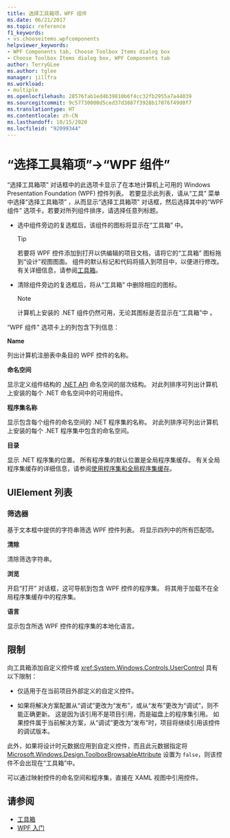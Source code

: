 ```yaml
---
title: 选择工具箱项，WPF 组件
ms.date: 06/21/2017
ms.topic: reference
f1_keywords:
- vs.chooseitems.wpfcomponents
helpviewer_keywords:
- WPF Components tab, Choose Toolbox Items dialog box
- Choose Toolbox Items dialog box, WPF Components tab
author: TerryGLee
ms.author: tglee
manager: jillfra
ms.workload:
- multiple
ms.openlocfilehash: 28576fab1ed4b39810b6f4cc32fb2955a7a44039
ms.sourcegitcommit: 9c57730000d5ced37d3887f3928b17076f49d0f7
ms.translationtype: HT
ms.contentlocale: zh-CN
ms.lasthandoff: 10/15/2020
ms.locfileid: "92099344"
---
```

# <a name="choose-toolbox-items-wpf-components"></a>“选择工具箱项”->“WPF 组件”

“选择工具箱项”  对话框中的此选项卡显示了在本地计算机上可用的 Windows Presentation Foundation (WPF) 控件列表。 若要显示此列表，请从“工具”  菜单中选择“选择工具箱项”  ，从而显示“选择工具箱项”  对话框，然后选择其中的“WPF 组件”  选项卡。若要对所列组件排序，请选择任意列标题。

- 选中组件旁边的复选框后，该组件的图标将显示在“工具箱”  中。

    > [!TIP]
    > 若要将 WPF 控件添加到打开以供编辑的项目文档，请将它的“工具箱”  图标拖到“设计”视图图面。 组件的默认标记和代码将插入到项目中，以便进行修改。 有关详细信息，请参阅[工具箱](../../ide/reference/toolbox.md)。

- 清除组件旁边的复选框后，将从“工具箱”  中删除相应的图标。

    > [!NOTE]
    > 计算机上安装的 .NET 组件仍然可用，无论其图标是否显示在“工具箱”中  。

“WPF 组件”  选项卡上的列包含下列信息：

**Name**

列出计算机注册表中条目的 WPF 控件的名称。

**命名空间**

显示定义组件结构的 [.NET API](/dotnet/api/?view=netframework-4.7&preserve-view=true) 命名空间的层次结构。 对此列排序可列出计算机上安装的每个 .NET 命名空间中的可用组件。

**程序集名称**

显示包含每个组件的命名空间的 .NET 程序集的名称。 对此列排序可列出计算机上安装的每个 .NET 程序集中包含的命名空间。

**目录**

显示 .NET 程序集的位置。 所有程序集的默认位置是全局程序集缓存。 有关全局程序集缓存的详细信息，请参阅[使用程序集和全局程序集缓存](/dotnet/framework/app-domains/working-with-assemblies-and-the-gac)。

## <a name="uielement-list"></a>UIElement 列表

### <a name="filter"></a>筛选器

基于文本框中提供的字符串筛选 WPF 控件列表。 将显示四列中的所有匹配项。

**清除**

清除筛选字符串。

**浏览**

开启“打开”  对话框，这可导航到包含 WPF 控件的程序集。 将其用于加载不在全局程序集缓存中的程序集。

**语言**

显示包含所选 WPF 控件的程序集的本地化语言。

## <a name="limitations"></a>限制

向工具箱添加自定义控件或 <xref:System.Windows.Controls.UserControl> 具有以下限制：

- 仅适用于在当前项目外部定义的自定义控件。

- 如果将解决方案配置从“调试”更改为“发布”，或从“发布”更改为“调试”，则不能正确更新。 这是因为该引用不是项目引用，而是磁盘上的程序集引用。 如果控件属于当前解决方案，从“调试”更改为“发布”时，项目将继续引用该控件的调试版本。

此外，如果将设计时元数据应用到自定义控件，而且此元数据指定将 [Microsoft.Windows.Design.ToolboxBrowsableAttribute](/previous-versions/visualstudio/visual-studio-2010/bb547991(v=vs.100)) 设置为 `false`，则该控件不会出现在“工具箱”中。

可以通过映射控件的命名空间和程序集，直接在 XAML 视图中引用控件。

## <a name="see-also"></a>请参阅

- [工具箱](../../ide/reference/toolbox.md)
- [WPF 入门](../../designers/getting-started-with-wpf.md)
